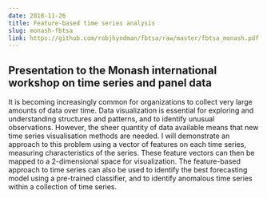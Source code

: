 ```yaml
---
date: 2018-11-26
title: Feature-based time series analysis
slug: monash-fbtsa
link: https://github.com/robjhyndman/fbtsa/raw/master/fbtsa_monash.pdf
---
```


## Presentation to the Monash international workshop on time series and panel data

It is becoming increasingly common for organizations to collect very large amounts of data over time. Data visualization is essential for exploring and understanding structures and patterns, and to identify unusual observations. However, the sheer quantity of data available means that new time series visualisation methods are needed. I will demonstrate an approach to this problem using a vector of features on each time series, measuring characteristics of the series. These feature vectors can then be mapped to a 2-dimensional space for visualization. The feature-based approach to time series can also be used to identify the best forecasting model using a pre-trained classifier, and to identify anomalous time series within a collection of time series.

